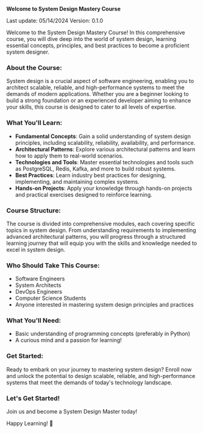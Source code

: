 **Welcome to System Design Mastery Course**

Last update: 05/14/2024
Version: 0.1.0

Welcome to the System Design Mastery Course! In this comprehensive course, you will dive deep into the world of system design, learning essential concepts, principles, and best practices to become a proficient system designer.

### About the Course:
System design is a crucial aspect of software engineering, enabling you to architect scalable, reliable, and high-performance systems to meet the demands of modern applications. Whether you are a beginner looking to build a strong foundation or an experienced developer aiming to enhance your skills, this course is designed to cater to all levels of expertise.

### What You'll Learn:
- **Fundamental Concepts**: Gain a solid understanding of system design principles, including scalability, reliability, availability, and performance.
- **Architectural Patterns**: Explore various architectural patterns and learn how to apply them to real-world scenarios.
- **Technologies and Tools**: Master essential technologies and tools such as PostgreSQL, Redis, Kafka, and more to build robust systems.
- **Best Practices**: Learn industry best practices for designing, implementing, and maintaining complex systems.
- **Hands-on Projects**: Apply your knowledge through hands-on projects and practical exercises designed to reinforce learning.

### Course Structure:
The course is divided into comprehensive modules, each covering specific topics in system design. From understanding requirements to implementing advanced architectural patterns, you will progress through a structured learning journey that will equip you with the skills and knowledge needed to excel in system design.

### Who Should Take This Course:
- Software Engineers
- System Architects
- DevOps Engineers
- Computer Science Students
- Anyone interested in mastering system design principles and practices

### What You'll Need:
- Basic understanding of programming concepts (preferably in Python)
- A curious mind and a passion for learning!

### Get Started:
Ready to embark on your journey to mastering system design? Enroll now and unlock the potential to design scalable, reliable, and high-performance systems that meet the demands of today's technology landscape.

### Let's Get Started!
Join us and become a System Design Master today!

Happy Learning! 🚀